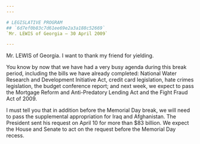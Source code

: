 ```yaml
---
---

# LEGISLATIVE PROGRAM
## `6d7ef0b83c7d61ee69e2a3a188c52669`
`Mr. LEWIS of Georgia — 30 April 2009`

---
```



Mr. LEWIS of Georgia. I want to thank my friend for yielding.

You know by now that we have had a very busy agenda during this break 
period, including the bills we have already completed: National Water 
Research and Development Initiative Act, credit card legislation, hate 
crimes legislation, the budget conference report; and next week, we 
expect to pass the Mortgage Reform and Anti-Predatory Lending Act and 
the Fight Fraud Act of 2009.

I must tell you that in addition before the Memorial Day break, we 
will need to pass the supplemental appropriation for Iraq and 
Afghanistan. The President sent his request on April 10 for more than 
$83 billion. We expect the House and Senate to act on the request 
before the Memorial Day recess.